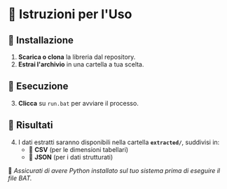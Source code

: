 # 📌 Istruzioni per l'Uso

## 🔽 Installazione

1. **Scarica o clona** la libreria dal repository.
2. **Estrai l'archivio** in una cartella a tua scelta.

## 🚀 Esecuzione

3. **Clicca** su `run.bat` per avviare il processo.

## 📂 Risultati

4. I dati estratti saranno disponibili nella cartella **`extracted/`**, suddivisi in:
   - 📄 **CSV** (per le dimensioni tabellari)
   - 📝 **JSON** (per i dati strutturati)

📢 _Assicurati di avere Python installato sul tuo sistema prima di eseguire il file BAT._
